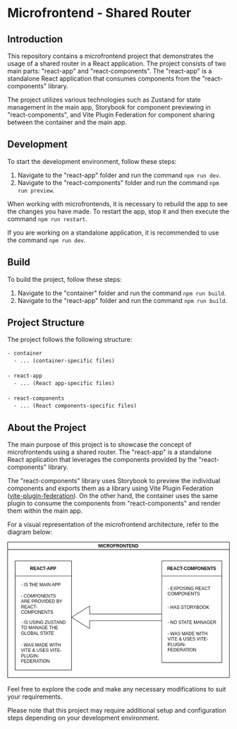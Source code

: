 # Microfrontend - Shared Router

## Introduction

This repository contains a microfrontend project that demonstrates the usage of a shared router in a React application. The project consists of two main parts: "react-app" and "react-components". The "react-app" is a standalone React application that consumes components from the "react-components" library.

The project utilizes various technologies such as Zustand for state management in the main app, Storybook for component previewing in "react-components", and Vite Plugin Federation for component sharing between the container and the main app.

## Development

To start the development environment, follow these steps:

1. Navigate to the "react-app" folder and run the command `npm run dev`.
2. Navigate to the "react-components" folder and run the command `npm run preview`.

When working with microfrontends, it is necessary to rebuild the app to see the changes you have made. To restart the app, stop it and then execute the command `npm run restart`.

If you are working on a standalone application, it is recommended to use the command `npm run dev`.

## Build

To build the project, follow these steps:

1. Navigate to the "container" folder and run the command `npm run build`.
2. Navigate to the "react-app" folder and run the command `npm run build`.

## Project Structure

The project follows the following structure:

```txt
- container
  - ... (container-specific files)

- react-app
  - ... (React app-specific files)

- react-components
  - ... (React components-specific files)
```

## About the Project

The main purpose of this project is to showcase the concept of microfrontends using a shared router. The "react-app" is a standalone React application that leverages the components provided by the "react-components" library.

The "react-components" library uses Storybook to preview the individual components and exports them as a library using Vite Plugin Federation ([vite-plugin-federation](https://github.com/originjs/vite-plugin-federation)). On the other hand, the container uses the same plugin to consume the components from "react-components" and render them within the main app.

For a visual representation of the microfrontend architecture, refer to the diagram below:

![Microfrontend Diagram](./mfe-diagram.png)

Feel free to explore the code and make any necessary modifications to suit your requirements.

Please note that this project may require additional setup and configuration steps depending on your development environment.
